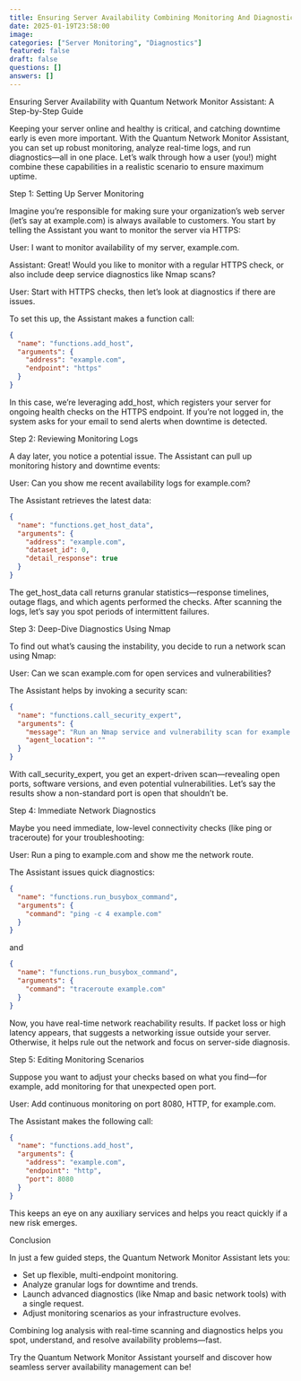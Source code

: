 ```yaml
---
title: Ensuring Server Availability Combining Monitoring And Diagnostics
date: 2025-01-19T23:58:00
image: 
categories: ["Server Monitoring", "Diagnostics"]
featured: false
draft: false
questions: []
answers: []
---
```

Ensuring Server Availability with Quantum Network Monitor Assistant: A Step-by-Step Guide

Keeping your server online and healthy is critical, and catching downtime early is even more important. With the Quantum Network Monitor Assistant, you can set up robust monitoring, analyze real-time logs, and run diagnostics—all in one place. Let’s walk through how a user (you!) might combine these capabilities in a realistic scenario to ensure maximum uptime.

Step 1: Setting Up Server Monitoring

Imagine you’re responsible for making sure your organization’s web server (let’s say at example.com) is always available to customers. You start by telling the Assistant you want to monitor the server via HTTPS:

User: I want to monitor availability of my server, example.com.

Assistant: Great! Would you like to monitor with a regular HTTPS check, or also include deep service diagnostics like Nmap scans?

User: Start with HTTPS checks, then let’s look at diagnostics if there are issues.

To set this up, the Assistant makes a function call:

```json
{
  "name": "functions.add_host",
  "arguments": {
    "address": "example.com",
    "endpoint": "https"
  }
}
```

In this case, we’re leveraging add_host, which registers your server for ongoing health checks on the HTTPS endpoint. If you’re not logged in, the system asks for your email to send alerts when downtime is detected.

Step 2: Reviewing Monitoring Logs

A day later, you notice a potential issue. The Assistant can pull up monitoring history and downtime events:

User: Can you show me recent availability logs for example.com?

The Assistant retrieves the latest data:

```json
{
  "name": "functions.get_host_data",
  "arguments": {
    "address": "example.com",
    "dataset_id": 0,
    "detail_response": true
  }
}
```

The get_host_data call returns granular statistics—response timelines, outage flags, and which agents performed the checks. After scanning the logs, let’s say you spot periods of intermittent failures.

Step 3: Deep-Dive Diagnostics Using Nmap

To find out what’s causing the instability, you decide to run a network scan using Nmap:

User: Can we scan example.com for open services and vulnerabilities?

The Assistant helps by invoking a security scan:

```json
{
  "name": "functions.call_security_expert",
  "arguments": {
    "message": "Run an Nmap service and vulnerability scan for example.com on standard ports. Please confirm I am authorized.",
    "agent_location": "" 
  }
}
```

With call_security_expert, you get an expert-driven scan—revealing open ports, software versions, and even potential vulnerabilities. Let’s say the results show a non-standard port is open that shouldn’t be.

Step 4: Immediate Network Diagnostics

Maybe you need immediate, low-level connectivity checks (like ping or traceroute) for your troubleshooting:

User: Run a ping to example.com and show me the network route.

The Assistant issues quick diagnostics:

```json
{
  "name": "functions.run_busybox_command",
  "arguments": {
    "command": "ping -c 4 example.com"
  }
}
```
and
```json
{
  "name": "functions.run_busybox_command",
  "arguments": {
    "command": "traceroute example.com"
  }
}
```

Now, you have real-time network reachability results. If packet loss or high latency appears, that suggests a networking issue outside your server. Otherwise, it helps rule out the network and focus on server-side diagnosis.

Step 5: Editing Monitoring Scenarios

Suppose you want to adjust your checks based on what you find—for example, add monitoring for that unexpected open port.

User: Add continuous monitoring on port 8080, HTTP, for example.com.

The Assistant makes the following call:

```json
{
  "name": "functions.add_host",
  "arguments": {
    "address": "example.com",
    "endpoint": "http",
    "port": 8080
  }
}
```

This keeps an eye on any auxiliary services and helps you react quickly if a new risk emerges.

Conclusion

In just a few guided steps, the Quantum Network Monitor Assistant lets you:
- Set up flexible, multi-endpoint monitoring.
- Analyze granular logs for downtime and trends.
- Launch advanced diagnostics (like Nmap and basic network tools) with a single request.
- Adjust monitoring scenarios as your infrastructure evolves.

Combining log analysis with real-time scanning and diagnostics helps you spot, understand, and resolve availability problems—fast.

Try the Quantum Network Monitor Assistant yourself and discover how seamless server availability management can be!